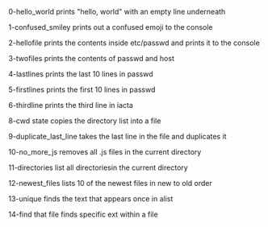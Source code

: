 0-hello_world prints "hello, world" with an empty line underneath

1-confused_smiley prints out a confused emoji to the console

2-hellofile prints the contents inside etc/passwd and prints it to the console

3-twofiles prints the contents of passwd and host

4-lastlines prints the last 10 lines in passwd

5-firstlines prints the first 10 lines in passwd

6-thirdline prints the third line in iacta

8-cwd state copies the directory list into a file

9-duplicate_last_line takes the last line in the file and duplicates it

10-no_more_js removes all .js files in the current directory

11-directories list all directoriesin the current directory

12-newest_files lists 10 of the newest files in new to old order

13-unique finds the text that appears once in alist

14-find that file finds specific ext within a file



